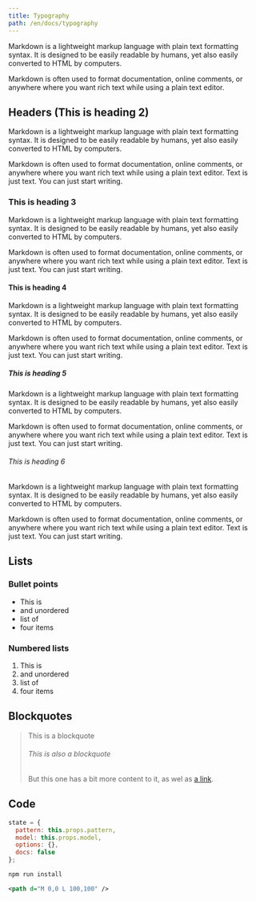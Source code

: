 ```yaml
---
title: Typography
path: /en/docs/typography
---
```


Markdown is a lightweight markup language with plain text formatting syntax. It is designed to be easily readable by humans, yet also easily converted to HTML by computers.

Markdown is often used to format documentation, online comments, or anywhere where you want rich text while using a plain text editor.

## Headers (This is heading 2)

Markdown is a lightweight markup language with plain text formatting syntax. It is designed to be easily readable by humans, yet also easily converted to HTML by computers.

Markdown is often used to format documentation, online comments, or anywhere where you want rich text while using a plain text editor. Text is just text. You can just start writing.

### This is heading 3

Markdown is a lightweight markup language with plain text formatting syntax. It is designed to be easily readable by humans, yet also easily converted to HTML by computers.

Markdown is often used to format documentation, online comments, or anywhere where you want rich text while using a plain text editor. Text is just text. You can just start writing.

#### This is heading 4

Markdown is a lightweight markup language with plain text formatting syntax. It is designed to be easily readable by humans, yet also easily converted to HTML by computers.

Markdown is often used to format documentation, online comments, or anywhere where you want rich text while using a plain text editor. Text is just text. You can just start writing.

##### This is heading 5

Markdown is a lightweight markup language with plain text formatting syntax. It is designed to be easily readable by humans, yet also easily converted to HTML by computers.

Markdown is often used to format documentation, online comments, or anywhere where you want rich text while using a plain text editor. Text is just text. You can just start writing.

###### This is heading 6

Markdown is a lightweight markup language with plain text formatting syntax. It is designed to be easily readable by humans, yet also easily converted to HTML by computers.

Markdown is often used to format documentation, online comments, or anywhere where you want rich text while using a plain text editor. Text is just text. You can just start writing.

## Lists

### Bullet points

- This is
- and unordered
- list of
- four items

### Numbered lists

1. This is
2. and unordered
3. list of
4. four items

## Blockquotes

> This is a blockquote
> 
> ###### This is also a blockquote
> 
> But this one has a bit more content to it, as wel as [a link](/).

## Code

```js
state = {
  pattern: this.props.pattern,
  model: this.props.model,
  options: {},
  docs: false
};
```

```bash
npm run install
```

```svg
<path d="M 0,0 L 100,100" />
```